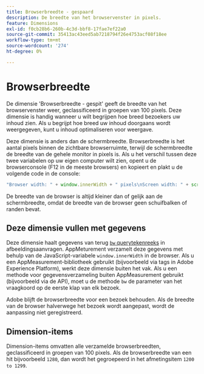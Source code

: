 ```yaml
---
title: Browserbreedte - gespaard
description: De breedte van het browservenster in pixels.
feature: Dimensions
exl-id: f0cb28b6-260b-4c3d-bbf8-17fae7ef22a0
source-git-commit: 35413ac43eed5ab7218794f26e4753acf08f18ee
workflow-type: tm+mt
source-wordcount: '274'
ht-degree: 0%

---
```


# Browserbreedte

De dimensie &#39;Browserbreedte - gespit&#39; geeft de breedte van het browservenster weer, geclassificeerd in groepen van 100 pixels. Deze dimensie is handig wanneer u wilt begrijpen hoe breed bezoekers uw inhoud zien. Als u begrijpt hoe breed uw inhoud doorgaans wordt weergegeven, kunt u inhoud optimaliseren voor weergave.

Deze dimensie is anders dan de schermbreedte. Browserbreedte is het aantal pixels binnen de zichtbare browserruimte, terwijl de schermbreedte de breedte van de gehele monitor in pixels is. Als u het verschil tussen deze twee variabelen op uw eigen computer wilt zien, opent u de browserconsole (F12 in de meeste browsers) en kopieert en plakt u de volgende code in de console:

```javascript
"Browser width: " + window.innerWidth + " pixels\nScreen width: " + screen.width + " pixels";
```

De breedte van de browser is altijd kleiner dan of gelijk aan de schermbreedte, omdat de breedte van de browser geen schuifbalken of randen bevat.

## Deze dimensie vullen met gegevens

Deze dimensie haalt gegevens van terug [`bw` querytekenreeks](/help/implement/validate/query-parameters.md) in afbeeldingsaanvragen. AppMeturement verzamelt deze gegevens met behulp van de JavaScript-variabele `window.innerWidth` in de browser. Als u een AppMeasurement-bibliotheek gebruikt (bijvoorbeeld via tags in Adobe Experience Platform), werkt deze dimensie buiten het vak. Als u een methode voor gegevensverzameling buiten AppMeasurement gebruikt (bijvoorbeeld via de API), moet u de methode `bw` de parameter van het vraagkoord op de eerste klap van elk bezoek.

Adobe blijft de browserbreedte voor een bezoek behouden. Als de breedte van de browser halverwege het bezoek wordt aangepast, wordt de aanpassing niet geregistreerd.

## Dimension-items

Dimension-items omvatten alle verzamelde browserbreedten, geclassificeerd in groepen van 100 pixels. Als de browserbreedte van een hit bijvoorbeeld `1280`, dan wordt het gegroepeerd in het afmetingsitem `1200 to 1299`.
